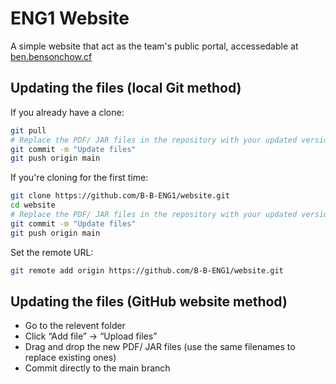 # ENG1 Website

A simple website that act as the team's public portal, accessedable at [ben.bensonchow.cf](https://ben.bensonchow.cf)

## Updating the files (local Git method)

If you already have a clone:

```bash
git pull
# Replace the PDF/ JAR files in the repository with your updated versions
git commit -m "Update files"
git push origin main
```

If you're cloning for the first time:

```bash
git clone https://github.com/B-B-ENG1/website.git
cd website
# Replace the PDF/ JAR files in the repository with your updated versions
git commit -m "Update files"
git push origin main
```

Set the remote URL:

```bash
git remote add origin https://github.com/B-B-ENG1/website.git 
```

## Updating the files (GitHub website method)

- Go to the relevent folder
- Click “Add file” → “Upload files”
- Drag and drop the new PDF/ JAR files (use the same filenames to replace existing ones)
- Commit directly to the main branch
